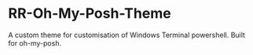# RR-Oh-My-Posh-Theme
A custom theme for customisation of Windows Terminal powershell. Built for oh-my-posh.
